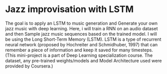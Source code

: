 # Jazz improvisation with LSTM

The goal is to apply an LSTM to music generation and Generate your own jazz music with deep learning.
Here, i will train a RNN on an audio dataset and then Sample jazz music sequences based on the trained model.
I will be using the Long Short-Term Memory (LSTM). LSTM is a type of recurrent neural network (proposed by Hochreiter and Schmidhuber, 1997) that can remember a piece of information and keep it saved for many timesteps.
(This mini-project is a part of Deep Learning specialization course. The dataset, any pre-trained weights/models and Model Architecture used were provided by Coursera.)
